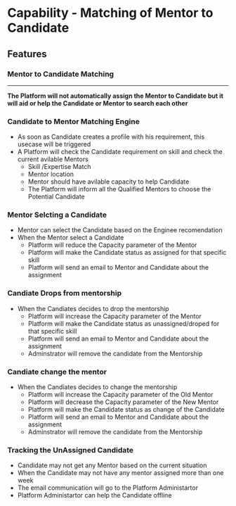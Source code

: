 # Capability - Matching of Mentor to Candidate

## Features

### Mentor to Candidate Matching 
 ***
 **The Platform will not automatically assign the Mentor to Candidate but it will aid or help the Candidate or Mentor to search each other**
 
### Candidate to Mentor Matching Engine

  - As soon as Candidate creates a profile with his requirement, this usecase will be triggered 
  - A Platform will check the Candidate requirement on skill and check the current avilable Mentors 
	  - Skill /Expertise Match
	  - Mentor location 
	  - Mentor should have avilable capacity to help Candidate
	  - The Platform will inform all the Qualified Mentors to choose the Potential Candidate
	  
### Mentor Selcting a Candidate 
 - Mentor can select the Candidate based on the Enginee recomendation
 - When the Mentor select a Candidate
	 - Platform will reduce the Capacity parameter of the Mentor
	 - Platform will make the Candidate status as assigned for that specific skill
	 - Platform will send an email to Mentor and Candidate about the assignment 
	     

### Candiate Drops from mentorship
 - When the Candiates decides to drop the mentorship
	 - Platform will increase the Capacity parameter of the Mentor
	 - Platform will make the Candidate status as unassigned/droped for that specific skill
	 - Platform will send an email to Mentor and Candidate about the assignment 
	 - Adminstrator will remove the candidate from the Mentorship

  
### Candiate change the  mentor

 - When the Candiates decides to change the mentorship
 	 - Platform will increase the Capacity parameter of the Old Mentor
	 - Platform will decrease the Capacity parameter of the New Mentor
	 - Platform will make the Candidate status as change of the Candidate
	 - Platform will send an email to Mentor and Candidate about the assignment 
	 - Adminstrator will remove the candidate from the Mentorship

### Tracking the UnAssigned Candidate 
 - Candidate may not get any Mentor based on the current situation
 - When the Candidate may not have any mentor assigned more than one week
 - The email communication will go to the Platform Administartor
 - Platform Administartor can help the Candidate offline 
	  
